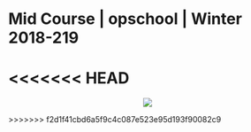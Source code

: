 
# Mid Course | opschool | Winter 2018-219
<<<<<<< HEAD
=======
<p align="center">
    <img src="https://static.wixstatic.com/media/ba2a09_b5ebfce1a107401c81962d1b4eb67b4a~mv2.png/v1/fill/w_214,h_108,al_c,lg_1,q_80/ba2a09_b5ebfce1a107401c81962d1b4eb67b4a~mv2.webp">
</p>
>>>>>>> f2d1f41cbd6a5f9c4c087e523e95d193f90082c9

